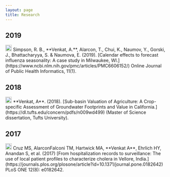 ```yaml
---
layout: page
title: Research
---
```


## 2019 

<img src="../img/icon_journalarticle.png" height="20px">
Simpson, R. B., **Venkat, A.**, Alarcon, T., Chui, K., Naumov, Y., Gorski, J., Bhattacharyya, S. & Naumova, E. (2019). [Calendar effects to forecast influenza seasonality: A case study in Milwaukee, WI.](https://www.ncbi.nlm.nih.gov/pmc/articles/PMC6606152/) Online Journal of Public Health Informatics, 11(1).

## 2018

<img src="../img/icon_thesis.png" height="20px">
**Venkat, A**. (2018). [Sub-basin Valuation of Agriculture: A Crop-specific Assessment of Groundwater Footprints and Value in California.](https://dl.tufts.edu/concern/pdfs/n009wd499) (Master of Science dissertation, Tufts University).

## 2017

<img src="../img/icon_journalarticle.png" height="20px">
Cruz MS, AlarconFalconi TM, Hartwick MA, **Venkat A**, Ehrlich HY, Anandan S, et al. (2017) [From hospitalization records to surveillance: The use of local patient profiles to characterize cholera in Vellore, India.](https://journals.plos.org/plosone/article?id=10.1371/journal.pone.0182642) PLoS ONE 12(8): e0182642.

